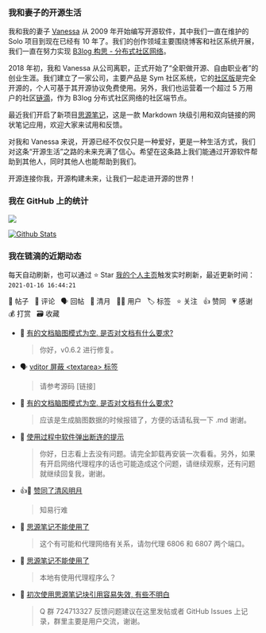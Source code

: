 ### 我和妻子的开源生活

我和我的妻子 [Vanessa](https://github.com/Vanessa219) 从 2009 年开始编写开源软件，其中我们一直在维护的 Solo 项目到现在已经有 10 年了。我们的创作领域主要围绕博客和社区系统开展，我们一直在努力实现 [B3log 构思 - 分布式社区网络](https://ld246.com/article/1546941897596)。

2018 年初，我和 Vanessa 从公司离职，正式开始了“全职做开源、自由职业者”的创业生涯。我们建立了一家公司，主要产品是 Sym 社区系统，它的[社区版](https://github.com/88250/symphony)是完全开源的，个人可基于其开源协议免费使用。另外，我们也运营着一个超过 5 万用户的社区[链滴](https://ld246.com)，作为 B3log 分布式社区网络的社区端节点。

最近我们开启了新项目[思源笔记](https://github.com/siyuan-note/siyuan)，这是一款 Markdown 块级引用和双向链接的网状笔记应用，欢迎大家来试用和反馈。

对我和 Vanessa 来说，开源已经不仅仅只是一种爱好，更是一种生活方式，我们对这条“开源生活”之路的未来充满了信心。希望在这条路上我们能通过开源软件帮助到其他人，同时其他人也能帮助到我们。

开源连接你我，开源构建未来，让我们一起走进开源的世界！

### 我在 GitHub 上的统计

<a title="Hits" target="_blank" href="https://github.com/88250/88250"><img src="https://hits.b3log.org/88250/88250.svg"></a>

[![Github Stats](https://github-readme-stats.vercel.app/api?username=88250&theme=tokyonight&show_icons=true)](https://github.com/88250)

<!--events start -->

### 我在链滴的近期动态

每天自动刷新，也可以通过 ⭐️ Star [我的个人主页](https://github.com/88250/88250)触发实时刷新，最近更新时间：`2021-01-16 16:44:21`

📝 帖子 &nbsp; 💬 评论 &nbsp; 🗣 回帖 &nbsp; 🌙 清月 &nbsp; 👨‍💻 用户 &nbsp; 🏷️ 标签 &nbsp; ⭐️ 关注 &nbsp; 👍 赞同 &nbsp; 💗 感谢 &nbsp; 💰 打赏 &nbsp; 🗃 收藏

* 💬 [有的文档脑图模式为空. 是否对文档有什么要求?](https://ld246.com/article/1610720500712/comment/1610773076657#comments)

  > 你好，v0.6.2 进行修复。
* 🗣 [vditor 屏蔽 &lt;textarea&gt; 标签](https://ld246.com/article/1604722110595/comment/1605353235747#comments)

  > 请参考源码 [链接]
* 💬 [有的文档脑图模式为空. 是否对文档有什么要求?](https://ld246.com/article/1610720500712/comment/1610722456986#comments)

  > 应该是生成脑图数据的时候报错了，方便的话请私我一下 .md 谢谢。
* 💬 [使用过程中软件弹出断连的提示](https://ld246.com/article/1610692714290/comment/1610703521484#comments)

  > 你好，日志看上去没有问题。请完全卸载再安装一次看看。另外，如果有开启网络代理程序的话也可能造成这个问题，请继续观察，还有问题就继续回复我，谢谢。
* 👍🌙 [赞同了清风明月](https://ld246.com/member/Peiel/breezemoons/1609836225647)

  > 知易行难
* 💬 [思源笔记不能使用了](https://ld246.com/article/1610320147466/comment/1610547367002#comments)

  > 这个有可能和代理网络有关系，请勿代理 6806 和 6807 两个端口。
* 💬 [思源笔记不能使用了](https://ld246.com/article/1610320147466/comment/1610547097086#comments)

  > 本地有使用代理程序么？
* 💬 [初次使用思源笔记块引用容易失效, 有些不明白](https://ld246.com/article/1610520970423/comment/1610530050146#comments)

  > Q 群 724713327 反馈问题建议在这里发帖或者 GitHub Issues 上记录，群里主要是用户交流，谢谢。


<!--events end -->
